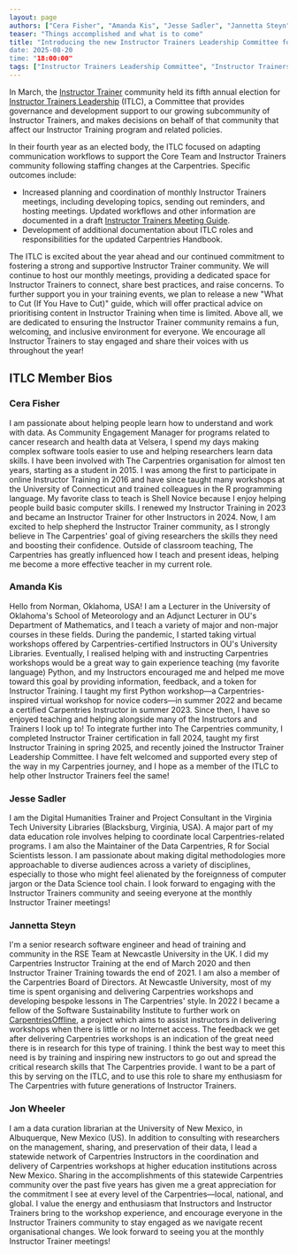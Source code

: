 ```yaml
---  
layout: page  
authors: ["Cera Fisher", "Amanda Kis", "Jesse Sadler", "Jannetta Steyn", "Jon Wheeler"]  
teaser: "Things accomplished and what is to come"  
title: "Introducing the new Instructor Trainers Leadership Committee for 2025â€  
date: 2025-08-20  
time: "18:00:00"  
tags: ["Instructor Trainers Leadership Committee", "Instructor Trainers"]  
---
```


In March, the [Instructor Trainer](https://carpentries.org/trainers/) community held its fifth annual election for [Instructor Trainers Leadership](https://github.com/carpentries/trainers/blob/main/governance.md) (ITLC), a Committee that provides governance and development support to our growing subcommunity of Instructor Trainers, and makes decisions on behalf of that community that affect our Instructor Training program and related policies.

In their fourth year as an elected body, the ITLC focused on adapting communication workflows to support the Core Team and Instructor Trainers community following staffing changes at the Carpentries. Specific outcomes include: 

* Increased planning and coordination of monthly Instructor Trainers meetings, including developing topics, sending out reminders, and hosting meetings. Updated workflows and other information are documented in a draft [Instructor Trainers Meeting Guide](https://github.com/carpentries/trainers/blob/main/policy/trainers_meeting_guide.md).  
* Development of additional documentation about ITLC roles and responsibilities for the updated Carpentries Handbook.

The ITLC is excited about the year ahead and our continued commitment to fostering a strong and supportive Instructor Trainer community. We will continue to host our monthly meetings, providing a dedicated space for  Instructor Trainers to connect, share best practices, and raise concerns. To further support you in your training events, we plan to release a new "What to Cut (If You Have to Cut)" guide, which will offer practical advice on prioritising content in Instructor Training when time is limited. Above all, we are dedicated to ensuring the Instructor Trainer community remains a fun, welcoming, and inclusive environment for everyone. We encourage all Instructor Trainers to stay engaged and share their voices with us throughout the year!

## ITLC Member Bios

### Cera Fisher 
I am passionate about helping people learn how to understand and work with data. As Community Engagement Manager for programs related to cancer research and health data at Velsera, I spend my days making complex software tools easier to use and helping researchers learn data skills. I have been involved with The Carpentries organisation for almost ten years, starting as a student in 2015. I was among the first to participate in online Instructor Training in 2016 and have since taught many workshops at the University of Connecticut and trained colleagues in the R programming language. My favorite class to teach is Shell Novice because I enjoy helping people build basic computer skills. I renewed my Instructor Training in 2023 and became an Instructor Trainer for other Instructors in 2024. Now, I am excited to help shepherd the Instructor Trainer community, as I strongly believe in The Carpentries' goal of giving researchers the skills they need and boosting their confidence. Outside of classroom teaching, The Carpentries has greatly influenced how I teach and present ideas, helping me become a more effective teacher in my current role.

### Amanda Kis  
Hello from Norman, Oklahoma, USA! I am a Lecturer in the University of Oklahoma's School of Meteorology and an Adjunct Lecturer in OU's Department of Mathematics, and I teach a variety of major and non-major courses in these fields. During the pandemic, I started taking virtual workshops offered by Carpentries-certified Instructors in OU's University Libraries. Eventually, I realised helping with and instructing Carpentries workshops would be a great way to gain experience teaching (my favorite language) Python, and my Instructors encouraged me and helped me move toward this goal by providing information, feedback, and a token for Instructor Training. I taught my first Python workshop—a Carpentries-inspired virtual workshop for novice coders—in summer 2022 and became a certified Carpentries Instructor in summer 2023. Since then, I have so enjoyed teaching and helping alongside many of the Instructors and Trainers I look up to! To integrate further into The Carpentries community, I completed Instructor Trainer certification in fall 2024, taught my first Instructor Training in spring 2025, and recently joined the Instructor Trainer Leadership Committee. I have felt welcomed and supported every step of the way in my Carpentries journey, and I hope as a member of the ITLC to help other Instructor Trainers feel the same!

### Jesse Sadler

I am the Digital Humanities Trainer and Project Consultant in the Virginia Tech University Libraries (Blacksburg, Virginia, USA). A major part of my data education role involves helping to coordinate local Carpentries-related programs. I am also the Maintainer of the Data Carpentries, R for Social Scientists lesson. I am passionate about making digital methodologies more approachable to diverse audiences across a variety of disciplines, especially to those who might feel alienated by the foreignness of computer jargon or the Data Science tool chain. I look forward to engaging with the Instructor Trainers community and seeing everyone at the monthly Instructor Trainer meetings!

### Jannetta Steyn  
I'm a senior research software engineer and head of training and community in the RSE Team at Newcastle University in the UK. I did my Carpentries Instructor Training at the end of March 2020 and then Instructor Trainer Training towards the end of 2021. I am also a member of the Carpentries Board of Directors. At Newcastle University, most of my time is spent organising and delivering Carpentries workshops and developing bespoke lessons in The Carpentries' style. In 2022 I became a fellow of the Software Sustainability Institute to further work on [CarpentriesOffline](https://carpentriesoffline.org), a project which aims to assist instructors in delivering workshops when there is little or no Internet access. The feedback we get after delivering Carpentries workshops is an indication of the great need there is in research for this type of training. I think the best way to meet this need is by training and inspiring new instructors to go out and spread the critical research skills that The Carpentries provide. I want to be a part of this by serving on the ITLC, and to use this role to share my enthusiasm for The Carpentries with future generations of Instructor Trainers.

### Jon Wheeler 
I am a data curation librarian at the University of New Mexico, in Albuquerque, New Mexico (US). In addition to consulting with researchers on the management, sharing, and preservation of their data, I lead a statewide network of Carpentries Instructors in the coordination and delivery of Carpentries workshops at higher education institutions across New Mexico. Sharing in the accomplishments of this statewide Carpentries community over the past five years has given me a great appreciation for the commitment I see at every level of the Carpentries—local, national, and global. I value the energy and enthusiasm that Instructors and Instructor Trainers bring to the workshop experience, and encourage everyone in the Instructor Trainers community to stay engaged as we navigate recent organisational changes. We look forward to seeing you at the monthly Instructor Trainer meetings! 
